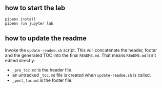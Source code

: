 ## how to start the lab
```
pipenv install
pipenv run jupyter lab
```

## how to update the readme

Invoke the `update-readme.sh` script. This will concatenate the header, footer and the generated TOC into the final `README.md`. That means `README.md` isn't edited directly.

- `_pre_toc.md` is the header file.
- an untracked `_toc.md` file is created when `update-readme.sh` is called.
- `_post_toc.md` is the footer file.
